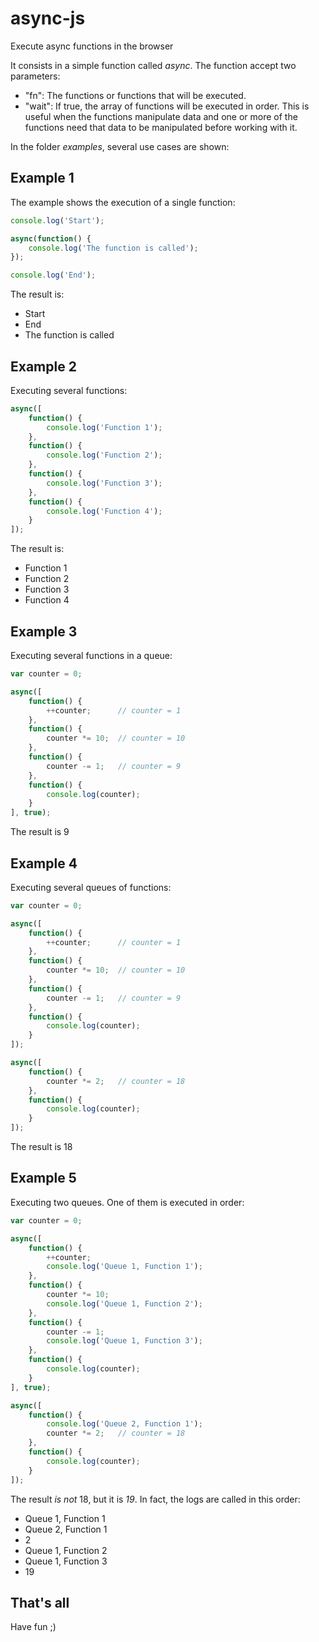 # async-js
Execute async functions in the browser

It consists in a simple function called *async*. The function accept two parameters:
- \"fn\": The functions or functions that will be executed.
- \"wait\": If true, the array of functions will be executed in order. This is useful when the functions manipulate data and one or more of the functions need that data to be manipulated before working with it.

In the folder *examples*, several use cases are shown:

## Example 1
The example shows the execution of a single function:
```js
console.log('Start');

async(function() {
    console.log('The function is called');
});

console.log('End');
```
The result is:
- Start
- End
- The function is called

## Example 2
Executing several functions:
```js
async([
    function() {
        console.log('Function 1');
    },
    function() {
        console.log('Function 2');
    },
    function() {
        console.log('Function 3');
    },
    function() {
        console.log('Function 4');
    }
]);
```
The result is:
- Function 1
- Function 2
- Function 3
- Function 4

## Example 3
Executing several functions in a queue:
```js
var counter = 0;

async([
    function() {
        ++counter;      // counter = 1
    },
    function() {
        counter *= 10;  // counter = 10
    },
    function() {
        counter -= 1;   // counter = 9
    },
    function() {
        console.log(counter);
    }
], true);
```
The result is 9

## Example 4
Executing several queues of functions:
```js
var counter = 0;

async([
    function() {
        ++counter;      // counter = 1
    },
    function() {
        counter *= 10;  // counter = 10
    },
    function() {
        counter -= 1;   // counter = 9
    },
    function() {
        console.log(counter);
    }
]);

async([
    function() {
        counter *= 2;   // counter = 18
    },
    function() {
        console.log(counter);
    }
]);
```
The result is 18

## Example 5
Executing two queues. One of them is executed in order:
```js
var counter = 0;

async([
    function() {
        ++counter;
        console.log('Queue 1, Function 1');
    },
    function() {
        counter *= 10;
        console.log('Queue 1, Function 2');
    },
    function() {
        counter -= 1;
        console.log('Queue 1, Function 3');
    },
    function() {
        console.log(counter);
    }
], true);

async([
    function() {
        console.log('Queue 2, Function 1');
        counter *= 2;   // counter = 18
    },
    function() {
        console.log(counter);
    }
]);
```
The result *is not* 18, but it is *19*. In fact, the logs are called in this order:
- Queue 1, Function 1
- Queue 2, Function 1
- 2
- Queue 1, Function 2
- Queue 1, Function 3
- 19

## That's all
Have fun ;)
